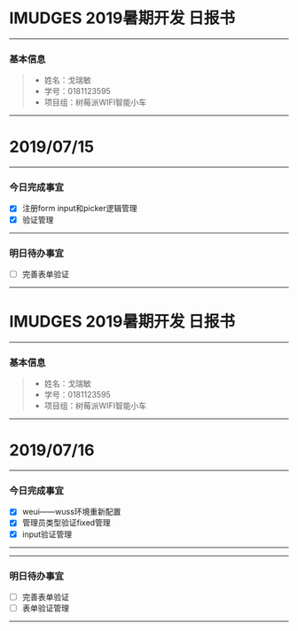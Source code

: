 # IMUDGES 2019暑期开发 日报书
-------


### 基本信息
> * 姓名：戈瑞敏
> * 学号：0181123595
> * 项目组：树莓派WIFI智能小车
-------


# 2019/07/15

-------

### 今日完成事宜
- [x]  注册form input和picker逻辑管理
- [x]  验证管理

------
### 明日待办事宜
- [ ] 完善表单验证
-------

# IMUDGES 2019暑期开发 日报书
-------
### 基本信息
> * 姓名：戈瑞敏
> * 学号：0181123595
> * 项目组：树莓派WIFI智能小车
-------
# 2019/07/16
-------
### 今日完成事宜
- [x]  weui——wuss环境重新配置
- [x]  管理员类型验证fixed管理
- [x]  input验证管理
        
-----
------
### 明日待办事宜
- [ ] 完善表单验证
- [ ] 表单验证管理
-------



